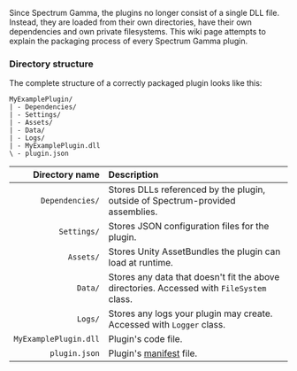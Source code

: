 Since Spectrum Gamma, the plugins no longer consist of a single DLL file. Instead, they are loaded from their own directories, have their own dependencies and own private filesystems. This wiki page attempts to explain the packaging process of every Spectrum Gamma plugin.

### Directory structure
The complete structure of a correctly packaged plugin looks like this:
```
MyExamplePlugin/
| - Dependencies/
| - Settings/
| - Assets/
| - Data/
| - Logs/
| - MyExamplePlugin.dll
\ - plugin.json
```
|Directory name|Description|
|--------------:|:-----------|
|`Dependencies/`| Stores DLLs referenced by the plugin, outside of Spectrum-provided assemblies.|
|`Settings/`|Stores JSON configuration files for the plugin.|
|`Assets/`|Stores Unity AssetBundles the plugin can load at runtime.|
|`Data/`|Stores any data that doesn't fit the above directories. Accessed with `FileSystem` class.|
|`Logs/`|Stores any logs your plugin may create. Accessed with `Logger` class.|
|`MyExamplePlugin.dll`|Plugin's code file.|
|`plugin.json`|Plugin's [manifest](Plugin-manifest) file.|